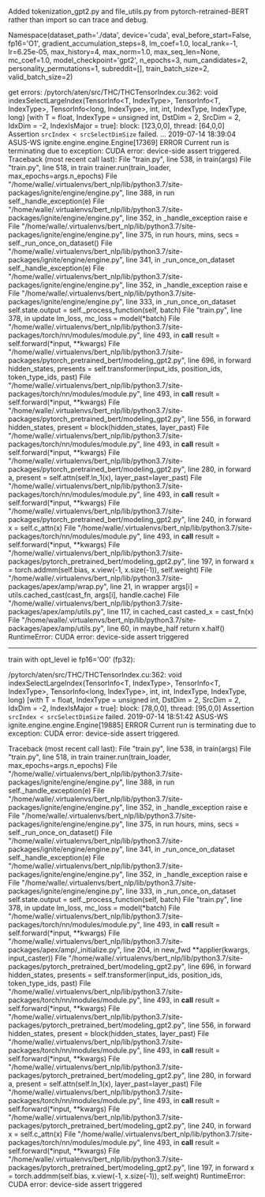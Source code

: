 Added tokenization_gpt2.py and file_utils.py from pytorch-retrained-BERT rather than import so can trace and debug.

 Namespace(dataset_path='./data', device='cuda', eval_before_start=False, fp16='O1', gradient_accumulation_steps=8, 
 lm_coef=1.0, local_rank=-1, lr=6.25e-05, max_history=4, max_norm=1.0, max_seq_len=None, mc_coef=1.0, 
 model_checkpoint='gpt2', n_epochs=3, num_candidates=2, personality_permutations=1, subreddit=[], 
 train_batch_size=2, valid_batch_size=2)
 
 get errors:
 /pytorch/aten/src/THC/THCTensorIndex.cu:362: void indexSelectLargeIndex(TensorInfo<T, IndexType>, TensorInfo<T, IndexType>, TensorInfo<long, IndexType>, int, int, IndexType, IndexType, long) [with T = float, IndexType = unsigned int, DstDim = 2, SrcDim = 2, IdxDim = -2, IndexIsMajor = true]: block: [123,0,0], thread: [64,0,0] Assertion `srcIndex < srcSelectDimSize` failed.
...
2019-07-14 18:39:04 ASUS-WS ignite.engine.engine.Engine[17369] ERROR Current run is terminating due to exception: CUDA error: device-side assert triggered.
Traceback (most recent call last):
  File "train.py", line 538, in <module>
    train(args)
  File "train.py", line 518, in train
    trainer.run(train_loader, max_epochs=args.n_epochs)
  File "/home/walle/.virtualenvs/bert_nlp/lib/python3.7/site-packages/ignite/engine/engine.py", line 388, in run
    self._handle_exception(e)
  File "/home/walle/.virtualenvs/bert_nlp/lib/python3.7/site-packages/ignite/engine/engine.py", line 352, in _handle_exception
    raise e
  File "/home/walle/.virtualenvs/bert_nlp/lib/python3.7/site-packages/ignite/engine/engine.py", line 375, in run
    hours, mins, secs = self._run_once_on_dataset()
  File "/home/walle/.virtualenvs/bert_nlp/lib/python3.7/site-packages/ignite/engine/engine.py", line 341, in _run_once_on_dataset
    self._handle_exception(e)
  File "/home/walle/.virtualenvs/bert_nlp/lib/python3.7/site-packages/ignite/engine/engine.py", line 352, in _handle_exception
    raise e
  File "/home/walle/.virtualenvs/bert_nlp/lib/python3.7/site-packages/ignite/engine/engine.py", line 333, in _run_once_on_dataset
    self.state.output = self._process_function(self, batch)
  File "train.py", line 378, in update
    lm_loss, mc_loss = model(*batch)
  File "/home/walle/.virtualenvs/bert_nlp/lib/python3.7/site-packages/torch/nn/modules/module.py", line 493, in __call__
    result = self.forward(*input, **kwargs)
  File "/home/walle/.virtualenvs/bert_nlp/lib/python3.7/site-packages/pytorch_pretrained_bert/modeling_gpt2.py", line 696, in forward
    hidden_states, presents = self.transformer(input_ids, position_ids, token_type_ids, past)
  File "/home/walle/.virtualenvs/bert_nlp/lib/python3.7/site-packages/torch/nn/modules/module.py", line 493, in __call__
    result = self.forward(*input, **kwargs)
  File "/home/walle/.virtualenvs/bert_nlp/lib/python3.7/site-packages/pytorch_pretrained_bert/modeling_gpt2.py", line 556, in forward
    hidden_states, present = block(hidden_states, layer_past)
  File "/home/walle/.virtualenvs/bert_nlp/lib/python3.7/site-packages/torch/nn/modules/module.py", line 493, in __call__
    result = self.forward(*input, **kwargs)
  File "/home/walle/.virtualenvs/bert_nlp/lib/python3.7/site-packages/pytorch_pretrained_bert/modeling_gpt2.py", line 280, in forward
    a, present = self.attn(self.ln_1(x), layer_past=layer_past)
  File "/home/walle/.virtualenvs/bert_nlp/lib/python3.7/site-packages/torch/nn/modules/module.py", line 493, in __call__
    result = self.forward(*input, **kwargs)
  File "/home/walle/.virtualenvs/bert_nlp/lib/python3.7/site-packages/pytorch_pretrained_bert/modeling_gpt2.py", line 240, in forward
    x = self.c_attn(x)
  File "/home/walle/.virtualenvs/bert_nlp/lib/python3.7/site-packages/torch/nn/modules/module.py", line 493, in __call__
    result = self.forward(*input, **kwargs)
  File "/home/walle/.virtualenvs/bert_nlp/lib/python3.7/site-packages/pytorch_pretrained_bert/modeling_gpt2.py", line 197, in forward
    x = torch.addmm(self.bias, x.view(-1, x.size(-1)), self.weight)
  File "/home/walle/.virtualenvs/bert_nlp/lib/python3.7/site-packages/apex/amp/wrap.py", line 21, in wrapper
    args[i] = utils.cached_cast(cast_fn, args[i], handle.cache)
  File "/home/walle/.virtualenvs/bert_nlp/lib/python3.7/site-packages/apex/amp/utils.py", line 117, in cached_cast
    casted_x = cast_fn(x)
  File "/home/walle/.virtualenvs/bert_nlp/lib/python3.7/site-packages/apex/amp/utils.py", line 60, in maybe_half
    return x.half()
RuntimeError: CUDA error: device-side assert triggered

--------

train with opt_level ie fp16='O0' (fp32):

/pytorch/aten/src/THC/THCTensorIndex.cu:362: void indexSelectLargeIndex(TensorInfo<T, IndexType>, TensorInfo<T, IndexType>, TensorInfo<long, IndexType>, int, int, IndexType, IndexType, long) [with T = float, IndexType = unsigned int, DstDim = 2, SrcDim = 2, IdxDim = -2, IndexIsMajor = true]: block: [78,0,0], thread: [95,0,0] Assertion `srcIndex < srcSelectDimSize` failed.
2019-07-14 18:51:42 ASUS-WS ignite.engine.engine.Engine[19885] ERROR Current run is terminating due to exception: CUDA error: device-side assert triggered.

Traceback (most recent call last):
  File "train.py", line 538, in <module>
    train(args)
  File "train.py", line 518, in train
    trainer.run(train_loader, max_epochs=args.n_epochs)
  File "/home/walle/.virtualenvs/bert_nlp/lib/python3.7/site-packages/ignite/engine/engine.py", line 388, in run
    self._handle_exception(e)
  File "/home/walle/.virtualenvs/bert_nlp/lib/python3.7/site-packages/ignite/engine/engine.py", line 352, in _handle_exception
    raise e
  File "/home/walle/.virtualenvs/bert_nlp/lib/python3.7/site-packages/ignite/engine/engine.py", line 375, in run
    hours, mins, secs = self._run_once_on_dataset()
  File "/home/walle/.virtualenvs/bert_nlp/lib/python3.7/site-packages/ignite/engine/engine.py", line 341, in _run_once_on_dataset
    self._handle_exception(e)
  File "/home/walle/.virtualenvs/bert_nlp/lib/python3.7/site-packages/ignite/engine/engine.py", line 352, in _handle_exception
    raise e
  File "/home/walle/.virtualenvs/bert_nlp/lib/python3.7/site-packages/ignite/engine/engine.py", line 333, in _run_once_on_dataset
    self.state.output = self._process_function(self, batch)
  File "train.py", line 378, in update
    lm_loss, mc_loss = model(*batch)
  File "/home/walle/.virtualenvs/bert_nlp/lib/python3.7/site-packages/torch/nn/modules/module.py", line 493, in __call__
    result = self.forward(*input, **kwargs)
  File "/home/walle/.virtualenvs/bert_nlp/lib/python3.7/site-packages/apex/amp/_initialize.py", line 204, in new_fwd
    **applier(kwargs, input_caster))
  File "/home/walle/.virtualenvs/bert_nlp/lib/python3.7/site-packages/pytorch_pretrained_bert/modeling_gpt2.py", line 696, in forward
    hidden_states, presents = self.transformer(input_ids, position_ids, token_type_ids, past)
  File "/home/walle/.virtualenvs/bert_nlp/lib/python3.7/site-packages/torch/nn/modules/module.py", line 493, in __call__
    result = self.forward(*input, **kwargs)
  File "/home/walle/.virtualenvs/bert_nlp/lib/python3.7/site-packages/pytorch_pretrained_bert/modeling_gpt2.py", line 556, in forward
    hidden_states, present = block(hidden_states, layer_past)
  File "/home/walle/.virtualenvs/bert_nlp/lib/python3.7/site-packages/torch/nn/modules/module.py", line 493, in __call__
    result = self.forward(*input, **kwargs)
  File "/home/walle/.virtualenvs/bert_nlp/lib/python3.7/site-packages/pytorch_pretrained_bert/modeling_gpt2.py", line 280, in forward
    a, present = self.attn(self.ln_1(x), layer_past=layer_past)
  File "/home/walle/.virtualenvs/bert_nlp/lib/python3.7/site-packages/torch/nn/modules/module.py", line 493, in __call__
    result = self.forward(*input, **kwargs)
  File "/home/walle/.virtualenvs/bert_nlp/lib/python3.7/site-packages/pytorch_pretrained_bert/modeling_gpt2.py", line 240, in forward
    x = self.c_attn(x)
  File "/home/walle/.virtualenvs/bert_nlp/lib/python3.7/site-packages/torch/nn/modules/module.py", line 493, in __call__
    result = self.forward(*input, **kwargs)
  File "/home/walle/.virtualenvs/bert_nlp/lib/python3.7/site-packages/pytorch_pretrained_bert/modeling_gpt2.py", line 197, in forward
    x = torch.addmm(self.bias, x.view(-1, x.size(-1)), self.weight)
RuntimeError: CUDA error: device-side assert triggered





